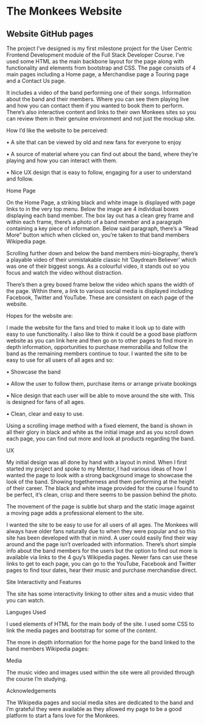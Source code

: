 <h1>The Monkees Website</h1>

<h2>Website GitHub pages</h2>

The project I’ve designed is my first milestone project for the User Centric Frontend Development module of the Full Stack Developer Course. I’ve used some HTML as the main backbone layout for the page along with functionality and elements from bootstrap and CSS. The page consists of 4 main pages including a Home page, a Merchandise page a Touring page and a Contact Us page.

It includes a video of the band performing one of their songs. Information about the band and their members. Where you can see them playing live and how you can contact them if you wanted to book them to perform. There’s also interactive content and links to their own Monkees sites so you can review them in their genuine environment and not just the mockup site.

How I’d like the website to be perceived:

•	A site that can be viewed by old and new fans for everyone to enjoy

•	A source of material where you can find out about the band, where they’re playing and how you can interact with them.

•	Nice UX design that is easy to follow, engaging for a user to understand and follow. 

Home Page

On the Home Page, a striking black and white image is displayed with page links to in the very top menu. Below the image are 4 individual boxes displaying each band member. The box lay out has a clean grey frame and within each frame, there’s a photo of a band member and a paragraph containing a key piece of information. Below said paragraph, there’s a “Read More” button which when clicked on, you’re taken to that band members Wikipedia page.

Scrolling further down and below the band members mini-biography, there’s a playable video of their unmistakable classic hit ‘Daydream Believer’ which was one of their biggest songs. As a colourful video, it stands out so you focus and watch the video without distraction.

There’s then a grey boxed frame below the video which spans the width of the page. Within there, a link to various social media is displayed including Facebook, Twitter and YouTube. These are consistent on each page of the website.

Hopes for the website are:

I made the website for the fans and tried to make it look up to date with easy to use functionality. I also like to think it could be a good base platform website as you can link here and then go on to other pages to find more in depth information, opportunities to purchase memorabilia and follow the band as the remaining members continue to tour. I wanted the site to be easy to use for all users of all ages and so:

•	Showcase the band 

•	Allow the user to follow them, purchase items or arrange private bookings

•	Nice design that each user will be able to move around the site with. This is designed for fans of all ages.

•	Clean, clear and easy to use.


Using a scrolling image method with a fixed element, the band is shown in all their glory in black and white as the initial image and as you scroll down each page, you can find out more and look at products regarding the band.

UX

My initial design was all done by hand with a layout in mind. When I first started my project and spoke to my Mentor, I had various ideas of how I wanted the page to look with a strong background image to showcase the look of the band. Showing togetherness and them performing at the height of their career. The black and white image provided for the course I found to be perfect, it’s clean, crisp and there seems to be passion behind the photo. 

The movement of the page is subtle but sharp and the static image against a moving page adds a professional element to the site. 

I wanted the site to be easy to use for all users of all ages. The Monkees will always have older fans naturally due to when they were popular and so this site has been developed with that in mind. A user could easily find their way around and the page isn’t overloaded with information. There’s short simple info about the band members for the users but the option to find out more is available via links to the 4 guy’s Wikipedia pages. Newer fans can use these links to get to each page, you can go to the YouTube, Facebook and Twitter pages to find tour dates, hear their music and purchase merchandise direct.

Site Interactivity and Features

The site has some interactivity linking to other sites and a music video that you can watch.

Languges Used

I used elements of HTML for the main body of the site. I used some CSS to link the media pages and bootstrap for some of the content.


The more in depth information for the home page for the band linked to the band members Wikipedia pages:

Media

The music video and images used within the site were all provided through the course I’m studying.

Acknowledgements

The Wikipedia pages and social media sites are dedicated to the band and I’m grateful they were available as they allowed my page to be a good platform to start a fans love for the Monkees.

